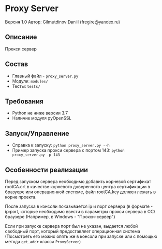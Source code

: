 # Proxy Server
Версия 1.0
Автор: Gilmutdinov Daniil (fregire@yandex.ru)

## Описание
Прокси сервер 

## Состав
- Главный файл - `proxy_server.py`
- Модули: `modules/`
- Тесты: `tests/`

## Требования
- Python не ниже версии 3.7
- Наличие модуля pyOpenSSL

## Запуск/Управление
- Справка к запуску: `python proxy_server.py --h`
- Пример запуска прокси сервера с портом 143: `python proxy_server.py -p 143`

## Особенности реализации
Перед запуском сервера необходимо добавить корневой сертификат rootCA.crt в
качестве корневого доверенного центра сертификации в бразуере или операционной системе, файл rootCA.key 
должен лежать в корне проекта. 

После запуска в консоли показывается ip и порт сервера (в формате - ip:port, 
которые необходимо ввести в параметры прокси сервера в ОС/браузере 
(Например, в Windows - "Прокси-сервер")

Если при запуске сервера порт был не указан, выдается любой свободный порт,
который предоставляет операционная система (Посмотреть его можно опять же
в консоли при запуске или с помощью метода `get_addr` класса `ProxyServer`)






